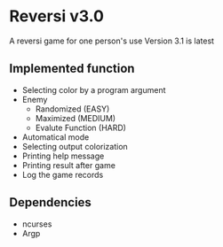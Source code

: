 # Reversi v3.0
A reversi game for one person's use
Version 3.1 is latest

## Implemented function
+ Selecting color by a program argument
+ Enemy
    + Randomized (EASY)
    + Maximized (MEDIUM)
    + Evalute Function (HARD)
+ Automatical mode
+ Selecting output colorization
+ Printing help message
+ Printing result after game
+ Log the game records

## Dependencies
+ ncurses
+ Argp
